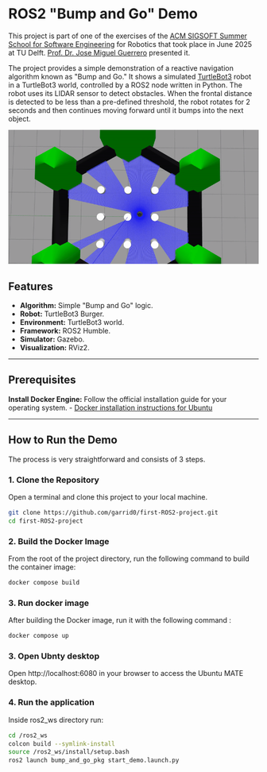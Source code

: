 # ROS2 "Bump and Go" Demo

This project is part of one of the exercises of the [ACM SIGSOFT Summer School for Software Engineering](https://scivenia.com/en/event/acm-sigsoft-summer-school-for-software-engineering-in-robotic) for Robotics that took place in June 2025 at TU Delft. [Prof. Dr. Jose Miguel Guerrero](https://github.com/jmguerreroh) presented it. 

The project provides a simple demonstration of a reactive navigation algorithm known as "Bump and Go." It shows a simulated [TurtleBot3](https://www.turtlebot.com/turtlebot3/) robot in a TurtleBot3 world, controlled by a ROS2 node written in Python. The robot uses its LIDAR sensor to detect obstacles. When the frontal distance is detected to be less than a pre-defined threshold, the robot rotates for 2 seconds and then continues moving forward until it bumps into the next object.

![Demostración del Robot en Acción](videos/bump_and_go.gif)

## Features

- **Algorithm:** Simple "Bump and Go" logic.
- **Robot:** TurtleBot3 Burger.
- **Environment:** TurtleBot3 world.
- **Framework:** ROS2 Humble.
- **Simulator:** Gazebo.
- **Visualization:** RViz2.

---

## Prerequisites

**Install Docker Engine:**
    Follow the official installation guide for your operating system.
    - [Docker installation instructions for Ubuntu](https://docs.docker.com/engine/install/ubuntu/)

---

## How to Run the Demo

The process is very straightforward and consists of 3 steps.

### 1. Clone the Repository

Open a terminal and clone this project to your local machine.

```bash
git clone https://github.com/garrid0/first-ROS2-project.git
cd first-ROS2-project
```

### 2. Build the Docker Image
From the root of the project directory, run the following command to build the container image:
```bash
docker compose build
```

### 3. Run docker image
After building the Docker image, run it with the following command :
```bash
docker compose up
```

### 3. Open Ubnty desktop
Open http://localhost:6080 in your browser to access the Ubuntu MATE desktop.


### 4. Run the application
Inside ros2_ws directory run:
```bash
cd /ros2_ws
colcon build --symlink-install
source /ros2_ws/install/setup.bash
ros2 launch bump_and_go_pkg start_demo.launch.py
```




